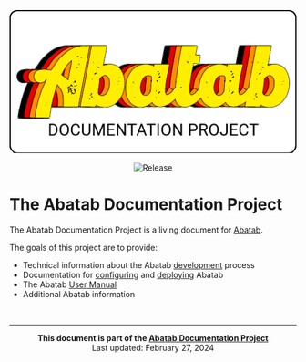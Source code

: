 <!-- u240227 -->

<div align="center">

![](.github/resources/images/logos/abatab-documentation-project-logo.png)

  ![Release](https://img.shields.io/badge/release-24.2-brightgreen?style=flat)

</div>

# The Abatab Documentation Project

The Abatab Documentation Project is a living document for [Abatab](https://github.com/spectrum-health-systems/Abatab).

The goals of this project are to provide:

* Technical information about the Abatab [development](/Development/README.md) process
* Documentation for [configuring](/Configuration/README.md) and [deploying](/Deployment/README.md) Abatab
* The Abatab [User Manual](/Manual/README.md)
* Additional Abatab information

<!-- This footer should be at the bottom of Abatab Documentation Project pages. -->

<br>

***

<div align="center">

<b>This document is part of the
[Abatab Documentation Project](https://github.com/spectrum-health-systems/Abatab-Documentation-Project)</b><br>
Last updated: February 27, 2024<br>

</div>
